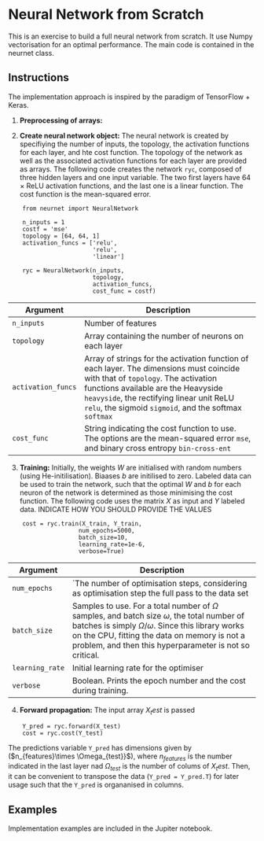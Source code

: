 # Neural Network from Scratch

This is an exercise to build a full neural network from scratch. It use Numpy vectorisation for an optimal performance.
The main code is contained in the neurnet class.

## Instructions
The implementation approach is inspired by the paradigm of TensorFlow + Keras.


1. **Preprocessing of arrays:**

2. **Create neural network object:** The neural network is created by specifiying the number of inputs, the topology,  the activation functions for each layer, and hte cost function. The topology of the network as well as the associated activation functions for each layer are provided as arrays. The following code creates the network `ryc`, composed of three hidden layers and one input variable. The two first layers have 64 $\times$ ReLU activation functions, and the last one is a linear function. The cost function is the mean-squared error.

```
    from neurnet import NeuralNetwork

    n_inputs = 1
    costf = 'mse'
    topology = [64, 64, 1]
    activation_funcs = ['relu',
                        'relu',
                        'linear']

    ryc = NeuralNetwork(n_inputs,
                        topology,
                        activation_funcs,
                        cost_func = costf)
```

| Argument        | Description                |
|   ---            | ---                        |
| `n_inputs`          | Number of features |
| `topology` | Array containing the number of neurons on each layer |
| `activation_funcs` | Array of strings for the activation function of each layer. The dimensions must coincide with that of `topology`. The activation functions available are the Heavyside `heavyside`, the rectifying linear unit ReLU `relu`, the sigmoid `sigmoid`, and the softmax `softmax`   |
| `cost_func`| String indicating the cost function to use. The options are the mean-squared error `mse`, and binary cross entropy `bin-cross-ent` |

3. **Training:** Initially, the weights $W$ are initialised with random numbers (using He-initilisation). Biaases $b$ are initilised to zero. Labeled data can be used to train the network, such that the optimal $W$ and $b$ for each neuron of the network is determined as those minimising the cost function. The following code uses the matrix $X$ as input and $Y$ labeled data.
INDICATE HOW YOU SHOULD PROVIDE THE VALUES

```
    cost = ryc.train(X_train, Y_train,
                    num_epochs=5000,
                    batch_size=10,
                    learning_rate=1e-6,
                    verbose=True)
```

| Argument        | Description                |
|   ---            | ---                        |
| `num_epochs`     | `The number of optimisation steps, considering as optimisation step the full pass to the data set |
| `batch_size`      | Samples to use. For a total number of $\Omega$ samples, and batch size $\omega$, the total number of batches is simply $\Omega/\omega$. Since this library works on the CPU, fitting the data on memory is not a problem, and then this hyperparameter is not so critical. |
| `learning_rate` | Initial learning rate for the optimiser |
| `verbose` | Boolean. Prints the epoch number and the cost during training. |


4. **Forward propagation:** The input array $X_test$ is passed

```
    Y_pred = ryc.forward(X_test)
    cost = ryc.cost(Y_test)
```

The predictions variable `Y_pred` has dimensions given by ($n_{features}\times \Omega_{test}}$), where $n_{features}$ is the number indicated in the last layer nad $\Omega_{test}$ is the number of colums of $X_test$. Then, it can be convenient to transpose the data (`Y_pred = Y_pred.T`) for later usage such that the `Y_pred` is organanised in columns.


## Examples
Implementation examples are included in the Jupiter notebook.
